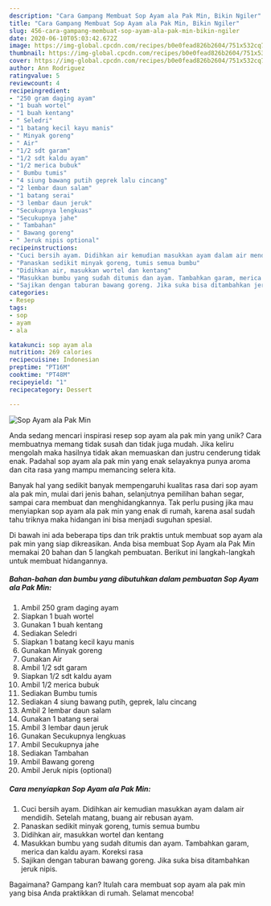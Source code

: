 ```yaml
---
description: "Cara Gampang Membuat Sop Ayam ala Pak Min, Bikin Ngiler"
title: "Cara Gampang Membuat Sop Ayam ala Pak Min, Bikin Ngiler"
slug: 456-cara-gampang-membuat-sop-ayam-ala-pak-min-bikin-ngiler
date: 2020-06-10T05:03:42.672Z
image: https://img-global.cpcdn.com/recipes/b0e0fead826b2604/751x532cq70/sop-ayam-ala-pak-min-foto-resep-utama.jpg
thumbnail: https://img-global.cpcdn.com/recipes/b0e0fead826b2604/751x532cq70/sop-ayam-ala-pak-min-foto-resep-utama.jpg
cover: https://img-global.cpcdn.com/recipes/b0e0fead826b2604/751x532cq70/sop-ayam-ala-pak-min-foto-resep-utama.jpg
author: Ann Rodriguez
ratingvalue: 5
reviewcount: 4
recipeingredient:
- "250 gram daging ayam"
- "1 buah wortel"
- "1 buah kentang"
- " Seledri"
- "1 batang kecil kayu manis"
- " Minyak goreng"
- " Air"
- "1/2 sdt garam"
- "1/2 sdt kaldu ayam"
- "1/2 merica bubuk"
- " Bumbu tumis"
- "4 siung bawang putih geprek lalu cincang"
- "2 lembar daun salam"
- "1 batang serai"
- "3 lembar daun jeruk"
- "Secukupnya lengkuas"
- "Secukupnya jahe"
- " Tambahan"
- " Bawang goreng"
- " Jeruk nipis optional"
recipeinstructions:
- "Cuci bersih ayam. Didihkan air kemudian masukkan ayam dalam air mendidih. Setelah matang, buang air rebusan ayam."
- "Panaskan sedikit minyak goreng, tumis semua bumbu"
- "Didihkan air, masukkan wortel dan kentang"
- "Masukkan bumbu yang sudah ditumis dan ayam. Tambahkan garam, merica dan kaldu ayam. Koreksi rasa"
- "Sajikan dengan taburan bawang goreng. Jika suka bisa ditambahkan jeruk nipis."
categories:
- Resep
tags:
- sop
- ayam
- ala

katakunci: sop ayam ala 
nutrition: 269 calories
recipecuisine: Indonesian
preptime: "PT16M"
cooktime: "PT48M"
recipeyield: "1"
recipecategory: Dessert

---
```



![Sop Ayam ala Pak Min](https://img-global.cpcdn.com/recipes/b0e0fead826b2604/751x532cq70/sop-ayam-ala-pak-min-foto-resep-utama.jpg)

Anda sedang mencari inspirasi resep sop ayam ala pak min yang unik? Cara membuatnya memang tidak susah dan tidak juga mudah. Jika keliru mengolah maka hasilnya tidak akan memuaskan dan justru cenderung tidak enak. Padahal sop ayam ala pak min yang enak selayaknya punya aroma dan cita rasa yang mampu memancing selera kita.

Banyak hal yang sedikit banyak mempengaruhi kualitas rasa dari sop ayam ala pak min, mulai dari jenis bahan, selanjutnya pemilihan bahan segar, sampai cara membuat dan menghidangkannya. Tak perlu pusing jika mau menyiapkan sop ayam ala pak min yang enak di rumah, karena asal sudah tahu triknya maka hidangan ini bisa menjadi suguhan spesial.




Di bawah ini ada beberapa tips dan trik praktis untuk membuat sop ayam ala pak min yang siap dikreasikan. Anda bisa membuat Sop Ayam ala Pak Min memakai 20 bahan dan 5 langkah pembuatan. Berikut ini langkah-langkah untuk membuat hidangannya.

<!--inarticleads1-->

##### Bahan-bahan dan bumbu yang dibutuhkan dalam pembuatan Sop Ayam ala Pak Min:

1. Ambil 250 gram daging ayam
1. Siapkan 1 buah wortel
1. Gunakan 1 buah kentang
1. Sediakan  Seledri
1. Siapkan 1 batang kecil kayu manis
1. Gunakan  Minyak goreng
1. Gunakan  Air
1. Ambil 1/2 sdt garam
1. Siapkan 1/2 sdt kaldu ayam
1. Ambil 1/2 merica bubuk
1. Sediakan  Bumbu tumis
1. Sediakan 4 siung bawang putih, geprek, lalu cincang
1. Ambil 2 lembar daun salam
1. Gunakan 1 batang serai
1. Ambil 3 lembar daun jeruk
1. Gunakan Secukupnya lengkuas
1. Ambil Secukupnya jahe
1. Sediakan  Tambahan
1. Ambil  Bawang goreng
1. Ambil  Jeruk nipis (optional)




<!--inarticleads2-->

##### Cara menyiapkan Sop Ayam ala Pak Min:

1. Cuci bersih ayam. Didihkan air kemudian masukkan ayam dalam air mendidih. Setelah matang, buang air rebusan ayam.
1. Panaskan sedikit minyak goreng, tumis semua bumbu
1. Didihkan air, masukkan wortel dan kentang
1. Masukkan bumbu yang sudah ditumis dan ayam. Tambahkan garam, merica dan kaldu ayam. Koreksi rasa
1. Sajikan dengan taburan bawang goreng. Jika suka bisa ditambahkan jeruk nipis.




Bagaimana? Gampang kan? Itulah cara membuat sop ayam ala pak min yang bisa Anda praktikkan di rumah. Selamat mencoba!
